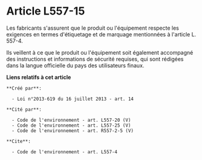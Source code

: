 # Article L557-15

Les fabricants s'assurent que le produit ou l'équipement respecte les exigences en termes d'étiquetage et de marquage
mentionnées à l'article L. 557-4.

Ils veillent à ce que le produit ou l'équipement soit également accompagné des instructions et informations de sécurité
requises, qui sont rédigées dans la langue officielle du pays des utilisateurs finaux.

**Liens relatifs à cet article**

	**Créé par**:

	  - Loi n°2013-619 du 16 juillet 2013 - art. 14

	**Cité par**:

	  - Code de l'environnement - art. L557-20 (V)
	  - Code de l'environnement - art. L557-25 (V)
	  - Code de l'environnement - art. R557-2-5 (V)

	**Cite**:

	  - Code de l'environnement - art. L557-4
